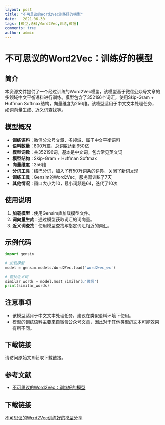 ```yaml
---
layout: post
title: "不可思议的Word2Vec训练好的模型"
date:   2021-06-30
tags: [模型,语料,Word2Vec,训练,微信]
comments: true
author: admin
---
```

# 不可思议的Word2Vec：训练好的模型

## 简介

本资源文件提供了一个经过训练的Word2Vec模型，该模型基于微信公众号文章的多领域中文平衡语料进行训练。模型包含了352196个词汇，使用Skip-Gram + Huffman Softmax结构，向量维度为256维。该模型适用于中文文本处理任务，如词向量生成、近义词查找等。

## 模型概况

- **训练语料**：微信公众号文章，多领域，属于中文平衡语料
- **语料数量**：800万篇，总词数达到650亿
- **模型词数**：共352196词，基本是中文词，包含常见英文词
- **模型结构**：Skip-Gram + Huffman Softmax
- **向量维度**：256维
- **分词工具**：结巴分词，加入了有50万词条的词典，关闭了新词发现
- **训练工具**：Gensim的Word2Vec，服务器训练了7天
- **其他情况**：窗口大小为10，最小词频是64，迭代了10次

## 使用说明

1. **加载模型**：使用Gensim库加载模型文件。
2. **词向量生成**：通过模型获取词汇的词向量。
3. **近义词查找**：使用模型查找与指定词汇相近的词汇。

## 示例代码

```python
import gensim

# 加载模型
model = gensim.models.Word2Vec.load('word2vec_wx')

# 查找近义词
similar_words = model.most_similar(u'微信')
print(similar_words)
```

## 注意事项

- 该模型适用于中文文本处理任务，建议在类似语料环境下使用。
- 模型的训练语料主要来自微信公众号文章，因此对于其他类型的文本可能效果有所不同。

## 下载链接

请访问原始文章获取下载链接。

## 参考文献

- [不可思议的Word2Vec：训练好的模型](https://blog.csdn.net/cjjwwss/article/details/80330156)

## 下载链接

[不可思议的Word2Vec训练好的模型分享](https://pan.quark.cn/s/942ba34ffaf1)